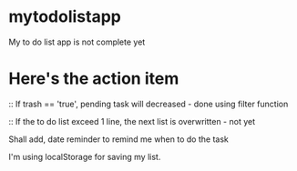 # mytodolistapp
My to do list app is not complete yet

# Here's the action item

:: If trash == 'true', pending task will decreased - done using filter function

:: If the to do list exceed 1 line, the next list is overwritten - not yet

Shall add, date reminder to remind me when to do the task

I'm using localStorage for saving my list.
